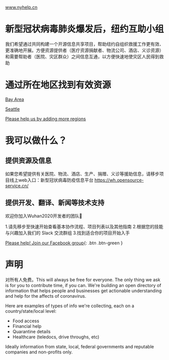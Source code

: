 www.nyhelp.cn

# 新型冠状病毒肺炎爆发后，纽约互助小组
我们希望通过共同构建一个开源信息共享项目，帮助纽约自组织救援工作更有效、更准确地开展。方便资源提供者（医疗资源捐献者、物流公司、酒店、义诊资源）和需要帮助者（医院、灾区群众）之间信息互通，以方便快速地使灾区人民得到救助

# 通过所在地区找到有效资源
[Bay Area](usa/california/bayarea/bayarea.html)

[Seattle](usa/washington/seattle/seattle.html)

[Please help us by adding more regions](https://www.facebook.com/groups/coronawhatnow/)

# 我可以做什么？
## 提供资源及信息
如果您希望提供有关医院、物流、酒店、生产、捐赠、义诊等援助信息，请移步项目线上web入口：新型冠状病毒防疫信息平台 https://wh.opensource-service.cn/

## 提供开发、翻译、新闻等技术支持
欢迎你加入Wuhan2020开发者的团队👏

1.请先移步至快速开始查看基本协作流程、项目列表以及其他指南
2.根据您的技能与兴趣加入我们的 Slack 交流群组
3.找到适合你的项目开始入手

[Please help! Join our Facebook group](https://www.facebook.com/groups/coronawhatnow/){: .btn .btn-green }

# 声明
对所有人免费。This will always be free for everyone. The only thing we ask is for you to contribute time, if you can. We're building an open directory of information that helps people and businesses get actionable understanding and help for the affects of coronavirus.

Here are examples of types of info we're collecting, each on a country/state/local level:
- Food access
- Financial help
- Quarantine details
- Healthcare (teledocs, drive throughs, etc)

Ideally information from state, local, federal governments and reputable companies and non-profits only.
